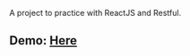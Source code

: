 A project to practice with ReactJS and Restful.

## Demo: [Here](http://linhtinh1.herokuapp.com/)


